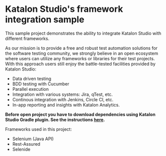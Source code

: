 # Katalon Studio's framework integration sample

This sample project demonstrates the ability to integrate Katalon Studio with different frameworks.

As our mission is to provide a free and robust test automation solutions for the software testing community, 
we strongly believe in an open ecosystem where users can utilize any frameworks or libraries for their test projects.
With this approach users still enjoy the battle-tested facilities provided by Katalon Studio:
* Data driven testing
* BDD testing with Cucumber
* Parallel execution
* Integration with various systems: Jira, qTest, etc.
* Continous integration with Jenkins, Circle CI, etc.
* In-app reporting and insights with Katalon Analytics.

**Before open project you have to download dependencies using Katalon Studio Gradle plugin.
See the instructions [here](https://github.com/katalon-studio/gradle-plugin).**

Frameworks used in this project:
* Selenium (Java API)
* Rest-Assured
* Selenide
